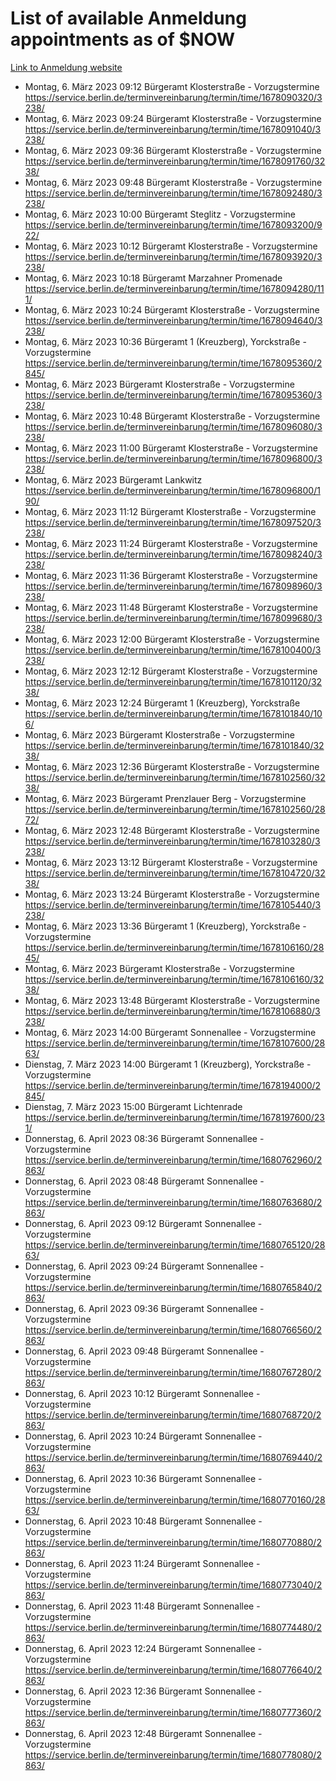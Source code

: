 # List of available Anmeldung appointments as of $NOW
[Link to Anmeldung website](https://service.berlin.de/terminvereinbarung/termin/tag.php?termin=1&anliegen[]=120686&dienstleisterlist=122210,122217,327316,122219,327312,122227,327314,122231,327346,122243,327348,122254,122252,329742,122260,329745,122262,329748,122271,327278,122273,327274,122277,327276,330436,122280,327294,122282,327290,122284,327292,122291,327270,122285,327266,122286,327264,122296,327268,150230,329760,122297,327286,122294,327284,122312,329763,122314,329775,122304,327330,122311,327334,122309,327332,317869,122281,327352,122279,329772,122283,122276,327324,122274,327326,122267,329766,122246,327318,122251,327320,122257,327322,122208,327298,122226,327300&herkunft=http%3A%2F%2Fservice.berlin.de%2Fdienstleistung%2F120686%2F)
- Montag, 6. März 2023 09:12 Bürgeramt Klosterstraße - Vorzugstermine https://service.berlin.de/terminvereinbarung/termin/time/1678090320/3238/
- Montag, 6. März 2023 09:24 Bürgeramt Klosterstraße - Vorzugstermine https://service.berlin.de/terminvereinbarung/termin/time/1678091040/3238/
- Montag, 6. März 2023 09:36 Bürgeramt Klosterstraße - Vorzugstermine https://service.berlin.de/terminvereinbarung/termin/time/1678091760/3238/
- Montag, 6. März 2023 09:48 Bürgeramt Klosterstraße - Vorzugstermine https://service.berlin.de/terminvereinbarung/termin/time/1678092480/3238/
- Montag, 6. März 2023 10:00 Bürgeramt Steglitz - Vorzugstermine https://service.berlin.de/terminvereinbarung/termin/time/1678093200/922/
- Montag, 6. März 2023 10:12 Bürgeramt Klosterstraße - Vorzugstermine https://service.berlin.de/terminvereinbarung/termin/time/1678093920/3238/
- Montag, 6. März 2023 10:18 Bürgeramt Marzahner Promenade https://service.berlin.de/terminvereinbarung/termin/time/1678094280/111/
- Montag, 6. März 2023 10:24 Bürgeramt Klosterstraße - Vorzugstermine https://service.berlin.de/terminvereinbarung/termin/time/1678094640/3238/
- Montag, 6. März 2023 10:36 Bürgeramt 1 (Kreuzberg), Yorckstraße - Vorzugstermine https://service.berlin.de/terminvereinbarung/termin/time/1678095360/2845/
- Montag, 6. März 2023  Bürgeramt Klosterstraße - Vorzugstermine https://service.berlin.de/terminvereinbarung/termin/time/1678095360/3238/
- Montag, 6. März 2023 10:48 Bürgeramt Klosterstraße - Vorzugstermine https://service.berlin.de/terminvereinbarung/termin/time/1678096080/3238/
- Montag, 6. März 2023 11:00 Bürgeramt Klosterstraße - Vorzugstermine https://service.berlin.de/terminvereinbarung/termin/time/1678096800/3238/
- Montag, 6. März 2023  Bürgeramt Lankwitz https://service.berlin.de/terminvereinbarung/termin/time/1678096800/190/
- Montag, 6. März 2023 11:12 Bürgeramt Klosterstraße - Vorzugstermine https://service.berlin.de/terminvereinbarung/termin/time/1678097520/3238/
- Montag, 6. März 2023 11:24 Bürgeramt Klosterstraße - Vorzugstermine https://service.berlin.de/terminvereinbarung/termin/time/1678098240/3238/
- Montag, 6. März 2023 11:36 Bürgeramt Klosterstraße - Vorzugstermine https://service.berlin.de/terminvereinbarung/termin/time/1678098960/3238/
- Montag, 6. März 2023 11:48 Bürgeramt Klosterstraße - Vorzugstermine https://service.berlin.de/terminvereinbarung/termin/time/1678099680/3238/
- Montag, 6. März 2023 12:00 Bürgeramt Klosterstraße - Vorzugstermine https://service.berlin.de/terminvereinbarung/termin/time/1678100400/3238/
- Montag, 6. März 2023 12:12 Bürgeramt Klosterstraße - Vorzugstermine https://service.berlin.de/terminvereinbarung/termin/time/1678101120/3238/
- Montag, 6. März 2023 12:24 Bürgeramt 1 (Kreuzberg), Yorckstraße https://service.berlin.de/terminvereinbarung/termin/time/1678101840/106/
- Montag, 6. März 2023  Bürgeramt Klosterstraße - Vorzugstermine https://service.berlin.de/terminvereinbarung/termin/time/1678101840/3238/
- Montag, 6. März 2023 12:36 Bürgeramt Klosterstraße - Vorzugstermine https://service.berlin.de/terminvereinbarung/termin/time/1678102560/3238/
- Montag, 6. März 2023  Bürgeramt Prenzlauer Berg - Vorzugstermine https://service.berlin.de/terminvereinbarung/termin/time/1678102560/2872/
- Montag, 6. März 2023 12:48 Bürgeramt Klosterstraße - Vorzugstermine https://service.berlin.de/terminvereinbarung/termin/time/1678103280/3238/
- Montag, 6. März 2023 13:12 Bürgeramt Klosterstraße - Vorzugstermine https://service.berlin.de/terminvereinbarung/termin/time/1678104720/3238/
- Montag, 6. März 2023 13:24 Bürgeramt Klosterstraße - Vorzugstermine https://service.berlin.de/terminvereinbarung/termin/time/1678105440/3238/
- Montag, 6. März 2023 13:36 Bürgeramt 1 (Kreuzberg), Yorckstraße - Vorzugstermine https://service.berlin.de/terminvereinbarung/termin/time/1678106160/2845/
- Montag, 6. März 2023  Bürgeramt Klosterstraße - Vorzugstermine https://service.berlin.de/terminvereinbarung/termin/time/1678106160/3238/
- Montag, 6. März 2023 13:48 Bürgeramt Klosterstraße - Vorzugstermine https://service.berlin.de/terminvereinbarung/termin/time/1678106880/3238/
- Montag, 6. März 2023 14:00 Bürgeramt Sonnenallee - Vorzugstermine https://service.berlin.de/terminvereinbarung/termin/time/1678107600/2863/
- Dienstag, 7. März 2023 14:00 Bürgeramt 1 (Kreuzberg), Yorckstraße - Vorzugstermine https://service.berlin.de/terminvereinbarung/termin/time/1678194000/2845/
- Dienstag, 7. März 2023 15:00 Bürgeramt Lichtenrade https://service.berlin.de/terminvereinbarung/termin/time/1678197600/231/
- Donnerstag, 6. April 2023 08:36 Bürgeramt Sonnenallee - Vorzugstermine https://service.berlin.de/terminvereinbarung/termin/time/1680762960/2863/
- Donnerstag, 6. April 2023 08:48 Bürgeramt Sonnenallee - Vorzugstermine https://service.berlin.de/terminvereinbarung/termin/time/1680763680/2863/
- Donnerstag, 6. April 2023 09:12 Bürgeramt Sonnenallee - Vorzugstermine https://service.berlin.de/terminvereinbarung/termin/time/1680765120/2863/
- Donnerstag, 6. April 2023 09:24 Bürgeramt Sonnenallee - Vorzugstermine https://service.berlin.de/terminvereinbarung/termin/time/1680765840/2863/
- Donnerstag, 6. April 2023 09:36 Bürgeramt Sonnenallee - Vorzugstermine https://service.berlin.de/terminvereinbarung/termin/time/1680766560/2863/
- Donnerstag, 6. April 2023 09:48 Bürgeramt Sonnenallee - Vorzugstermine https://service.berlin.de/terminvereinbarung/termin/time/1680767280/2863/
- Donnerstag, 6. April 2023 10:12 Bürgeramt Sonnenallee - Vorzugstermine https://service.berlin.de/terminvereinbarung/termin/time/1680768720/2863/
- Donnerstag, 6. April 2023 10:24 Bürgeramt Sonnenallee - Vorzugstermine https://service.berlin.de/terminvereinbarung/termin/time/1680769440/2863/
- Donnerstag, 6. April 2023 10:36 Bürgeramt Sonnenallee - Vorzugstermine https://service.berlin.de/terminvereinbarung/termin/time/1680770160/2863/
- Donnerstag, 6. April 2023 10:48 Bürgeramt Sonnenallee - Vorzugstermine https://service.berlin.de/terminvereinbarung/termin/time/1680770880/2863/
- Donnerstag, 6. April 2023 11:24 Bürgeramt Sonnenallee - Vorzugstermine https://service.berlin.de/terminvereinbarung/termin/time/1680773040/2863/
- Donnerstag, 6. April 2023 11:48 Bürgeramt Sonnenallee - Vorzugstermine https://service.berlin.de/terminvereinbarung/termin/time/1680774480/2863/
- Donnerstag, 6. April 2023 12:24 Bürgeramt Sonnenallee - Vorzugstermine https://service.berlin.de/terminvereinbarung/termin/time/1680776640/2863/
- Donnerstag, 6. April 2023 12:36 Bürgeramt Sonnenallee - Vorzugstermine https://service.berlin.de/terminvereinbarung/termin/time/1680777360/2863/
- Donnerstag, 6. April 2023 12:48 Bürgeramt Sonnenallee - Vorzugstermine https://service.berlin.de/terminvereinbarung/termin/time/1680778080/2863/
